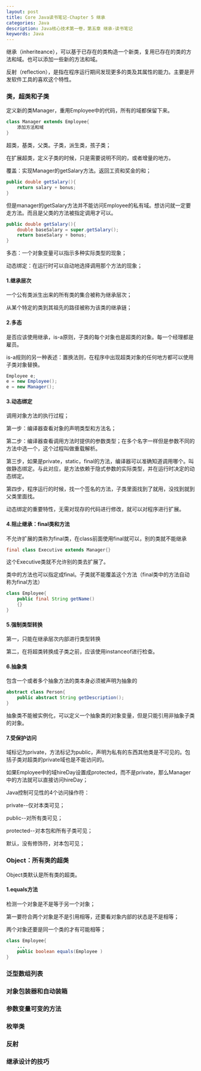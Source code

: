 ```yaml
---
layout: post
title: Core Java读书笔记-Chapter 5 继承
categories: Java
description: Java核心技术第一卷，第五章 继承-读书笔记
keywords: Java
---
```


继承（inheriteance），可以基于已存在的类构造一个新类，复用已存在的类的方法和域。也可以添加一些新的方法和域。

反射（reflection），是指在程序运行期间发现更多的类及其属性的能力。主要是开发软件工具的喜欢这个特性。

### 类，超类和子类

定义新的类Manager，重用Employee中的代码，所有的域都保留下来。

```Java
class Manager extends Employee{
	添加方法和域
}
```

超类，基类，父类。子类，派生类，孩子类；

在扩展超类，定义子类的时候，只是需要说明不同的，或者增量的地方。

覆盖：实现Manager的getSalary方法。返回工资和奖金的和；

```Java
public double getSalary(){
	return salary + bonus;
}
```

但是manager的getSalary方法并不能访问Employee的私有域。想访问就一定要走方法。而且是父类的方法被指定调用才可以。

```Java
public double getSalary(){
	double baseSalary = super.getSalary();
	return baseSalary + bonus;
}
```

多态：一个对象变量可以指示多种实际类型的现象；

动态绑定：在运行时可以自动地选择调用那个方法的现象；

#### 1.继承层次

一个公有类派生出来的所有类的集合被称为继承层次；

从某个特定的类到其祖先的路径被称为该类的继承链；

#### 2.多态

是否应该使用继承，is-a原则，子类的每个对象也是超类的对象。每一个经理都是雇员。

is-a规则的另一种表述：置换法则，在程序中出现超类对象的任何地方都可以使用子类对象替换。

```Java
Employee e;
e = new Employee();
e = new Manager();
```

#### 3.动态绑定

调用对象方法的执行过程；

第一步：编译器查看对象的声明类型和方法名；

第二步：编译器查看调用方法时提供的参数类型；在多个名字一样但是参数不同的方法中选一个，这个过程叫做重载解析。

第三步，如果是private，static，final的方法，编译器可以准确知道调用哪个。叫做静态绑定。与此对应，是方法依赖于隐式参数的实际类型，并在运行时决定的动态绑定。

第四步，程序运行的时候，找一个签名的方法，子类里面找到了就用，没找到就到父类里面找。

动态绑定的重要特性，无需对现存的代码进行修改，就可以对程序进行扩展。

#### 4.阻止继承：final类和方法

不允许扩展的类称为final类，在class前面使用final就可以，别的类就不能继承

```Java
final class Executive extends Manager{}
```

这个Executive类就不允许别的类去扩展了。

类中的方法也可以指定成final。子类就不能覆盖这个方法（final类中的方法自动称为final方法）

```Java
class Employee{
	public final String getName()
	{}
}
```

#### 5.强制类型转换

第一，只能在继承层次内部进行类型转换

第二，在将超类转换成子类之前，应该使用instanceof进行检查。

#### 6.抽象类

包含一个或者多个抽象方法的类本身必须被声明为抽象的

```Java
abstract class Person{
	public abstract String getDescription();
}
```

抽象类不能被实例化，可以定义一个抽象类的对象变量，但是只能引用非抽象子类的对象。

#### 7.受保护访问

域标记为private，方法标记为public，声明为私有的东西其他类是不可见的。包括子类对超类的private域也是不能访问的。

如果Employee中的域hireDay设置成protected，而不是private，那么Manager中的方法就可以直接访问hireDay；

Java控制可见性的4个访问操作符：

private--仅对本类可见；

public--对所有类可见；

protected--对本包和所有子类可见；

默认，没有修饰符，对本包可见；

### Object：所有类的超类

Object类默认是所有类的超类。

#### 1.equals方法

检测一个对象是不是等于另一个对象；

第一要符合两个对象是不是引用相等，还要看对象内部的状态是不是相等；

两个对象还要是同一个类的才有可能相等；

```Java
class Employee{
	...
	public boolean equals(Employee )
}
```

### 泛型数组列表

### 对象包装器和自动装箱

### 参数变量可变的方法

### 枚举类

### 反射

### 继承设计的技巧
